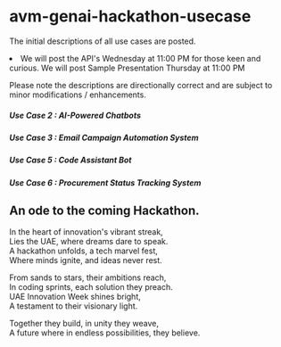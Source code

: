 # avm-genai-hackathon-usecase
The initial descriptions of all use cases are posted.
<li>
We will post the API's Wednesday at 11:00 PM for those keen and curious.
We will post Sample Presentation Thursday at 11:00 PM
</li>

Please note the descriptions are directionally correct and are subject to minor modifications / enhancements.

##### Use Case 2 : AI-Powered Chatbots
##### Use Case 3 : Email Campaign Automation System
##### Use Case 5 : Code Assistant Bot
##### Use Case 6 : Procurement Status Tracking System







## An ode to the coming Hackathon.
In the heart of innovation's vibrant streak,</br>
Lies the UAE, where dreams dare to speak.</br>
A hackathon unfolds, a tech marvel fest,</br>
Where minds ignite, and ideas never rest.</br>

From sands to stars, their ambitions reach,</br>
In coding sprints, each solution they preach.</br>
UAE Innovation Week shines bright,</br>
A testament to their visionary light.</br>

Together they build, in unity they weave,</br>
A future where in endless possibilities, they believe.</br>
